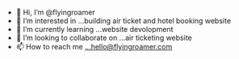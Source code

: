- 👋 Hi, I’m @flyingroamer
- 👀 I’m interested in ...building air ticket and hotel booking website
- 🌱 I’m currently learning ...website devolopment
- 💞️ I’m looking to collaborate on ...air ticketing website
- 📫 How to reach me ...hello@flyingroamer.com

<!---
flyingroamer/flyingroamer is a ✨ special ✨ repository because its `README.md` (this file) appears on your GitHub profile.
You can click the Preview link to take a look at your changes.
--->
